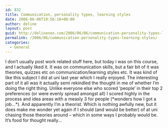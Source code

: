 ```yaml
---
id: 832
title: Communication, personality types, learning styles
date: 2006-06-06T19:56:18+00:00
author: deline
layout: post
guid: http://delineneo.com/2006/06/06/communication-personality-types-learning-styles/
permalink: /2006/06/communication-personality-types-learning-styles/
categories:
  - General
---
```

I don&#8217;t usually post work related stuff here, but today i was on this course, and I actually liked it. It was on communication skills, but a fair bit of it was theories, quizzes etc on communication/learning styles etc. It was kind of like this subject I did at uni last year which I really enjoyed. The interesting part of it all was it actually semi rekindled the thought in me of whether I&#8217;m doing the right thing. Unlike everyone else who scored &#8216;people&#8217; in their top 2 preferences (or were evenly spread amongst all) I scored highly in the process and idea areas with a measly 3 for people (\*wonders how I got a job&#8230;\*). And apparently I&#8217;m a theorist. Which is nothing awfully new, but it does make me wonder yet again if I should (and would be better) of at uni chasing those theories around &#8211; which in some ways I probably would be. It&#8217;s food for thought really&#8230;